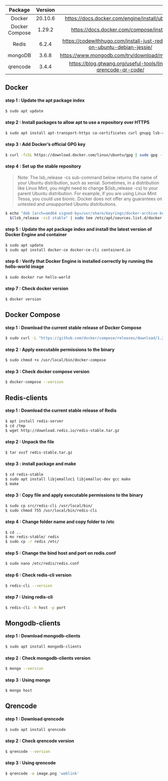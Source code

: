 |Package       |Version |                                               |
|:------------:|:------:|:---------------------------------------------:|
|Docker        |20.10.6 |https://docs.docker.com/engine/install/ubuntu/ |
|Docker Compose|1.29.2  |https://docs.docker.com/compose/install/       |
|Redis         |6.2.4   |https://codewithhugo.com/install-just-redis-cli-on-ubuntu-debian-jessie/|
|mongoDB       |3.6.8	  |https://www.mongodb.com/try/download/mongocli|
|qrencode      |3.4.4	  |https://blog.gtwang.org/useful-tools/linux-qrencode-qr-code/|

Docker
-----
#### step 1 : Update the apt package index
```bash
$ sudo apt update
```
#### step 2 : Install packages to allow apt to use a repository over HTTPS
```bash
$ sudo apt install apt-transport-https ca-certificates curl gnupg lsb-release
```
#### step 3 : Add Docker’s official GPG key
```bash
$ curl -fsSL https://download.docker.com/linux/ubuntu/gpg | sudo gpg --dearmor -o /usr/share/keyrings/docker-archive-keyring.gpg
```
#### step 4 : Set up the stable repository

> Note: The lsb_release -cs sub-command below returns the name of your Ubuntu distribution, such as xenial. 
> Sometimes, in a distribution like Linux Mint, you might need to change $(lsb_release -cs) to your parent Ubuntu distribution. 
> For example, if you are using Linux Mint Tessa, you could use bionic. 
> Docker does not offer any guarantees on untested and unsupported Ubuntu distributions.

```bash
$ echo "deb [arch=amd64 signed-by=/usr/share/keyrings/docker-archive-keyring.gpg] https://download.docker.com/linux/ubuntu \
  $(lsb_release -cs) stable" | sudo tee /etc/apt/sources.list.d/docker.list > /dev/null
```
#### step 5 : Update the apt package index and install the latest version of Docker Engine and container
```bash
$ sudo apt update
$ sudo apt install docker-ce docker-ce-cli containerd.io
```
#### step 6 : Verify that Docker Engine is installed correctly by running the hello-world image
```bash
$ sudo docker run hello-world
```
#### step 7 : Check docker version
```bash
$ docker version
```
Docker Compose
-----
#### step 1 : Download the current stable release of Docker Compose
```bash
$ sudo curl -L "https://github.com/docker/compose/releases/download/1.29.2/docker-compose-$(uname -s)-$(uname -m)" -o /usr/local/bin/docker-compose
```
#### step 2 : Apply executable permissions to the binary
```bash
$ sudo chmod +x /usr/local/bin/docker-compose
```
#### step 3 : Check docker compose version
```bash
$ docker-compose --version
```
Redis-clients
-----
#### step 1 : Download the current stable release of Redis
```bash
$ apt install redis-server
$ cd /tmp
$ wget http://download.redis.io/redis-stable.tar.gz
```
#### step 2 : Unpack the file
```bash
$ tar xvzf redis-stable.tar.gz
```
#### step 3 : install package and make
```bash
$ cd redis-stable
$ sudo apt install libjemalloc1 libjemalloc-dev gcc make
$ make
```
#### step 3 : Copy file and apply executable permissions to the binary
```bash
$ sudo cp src/redis-cli /usr/local/bin/
$ sudo chmod 755 /usr/local/bin/redis-cli
```
#### step 4 : Change folder name and copy folder to /etc
```bash
$ cd ..
$ mv redis-stable/ redis
$ sudo cp -r redis /etc/
```
#### step 5 : Change the bind host and port on redis.conf
```bash
$ sudo nano /etc/redis/redis.conf
```
#### step 6 : Check redis-cli version
```bash
$ redis-cli --version
```
#### step 7 : Using redis-cli
```bash
$ redis-cli -h host -p port
```
Mongodb-clients
-----
#### step 1 : Download mongodb-clients
```bash
$ sudo apt install mongodb-clients
```
#### step 2 : Check mongodb-clients version
```bash
$ mongo --version
```
#### step 3 : Using mongo
```bash
$ mongo host
```
Qrencode
-----
#### step 1 : Download qrencode
```bash
$ sudo apt install qrencode
```
#### step 2 : Check qrencode version
```bash
$ qrencode --version
```
#### step 3 : Using qrencode
```bash
$ qrencode -o image.png 'weblink'
```
